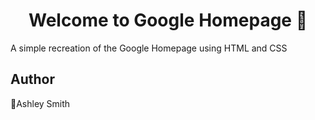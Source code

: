 <h1 align="center">Welcome to Google Homepage 👋</h1>

A simple recreation of the Google Homepage using HTML and CSS

## Author

👤Ashley Smith